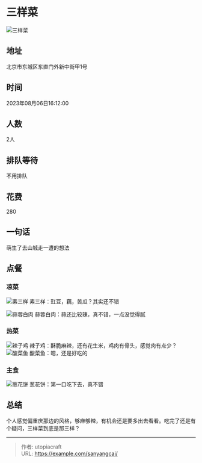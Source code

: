 # 三样菜


<!--more-->
![三样菜](三样菜.jpg)
## 地址
北京市东城区东直门外新中街甲1号

## 时间
2023年08月06日16:12:00

## 人数
2人

## 排队等待
不用排队

## 花费
280

## 一句话
萌生了去山城走一遭的想法

## 点餐
### 凉菜

![素三样](素三样.jpg)
素三样：豇豆，藕，苦瓜？其实还不错

![蒜蓉白肉](蒜蓉白肉.jpg)
蒜蓉白肉：蒜还比较辣，真不错，一点没觉得腻

### 热菜

![辣子鸡](三样菜辣子鸡.jpg)
辣子鸡：酥脆麻辣，还有花生米，鸡肉有骨头，感觉肉有点少？
![酸菜鱼](酸菜鱼.jpg)
酸菜鱼：嗯，还是好吃的

### 主食

![葱花饼](葱花饼.jpg)
葱花饼：第一口吃下去，真不错

## 总结
个人感觉偏重庆那边的风格，够麻够辣，有机会还是要多出去看看。吃完了还是有个疑问，三样菜到底是那三样？



---

> 作者: utopiacraft  
> URL: https://example.com/sanyangcai/  

